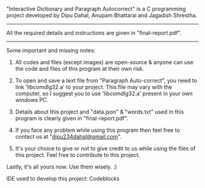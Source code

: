 "Interactive Dictionary and Paragraph Autocorrect" is a C programming project developed by Dipu Dahal, Anupam Bhattarai and Jagadish Shrestha.

**************************************
All the required details and instructions are given in "final-report.pdf".
**************************************


Some important and missing notes:

1) All codes and files (except images) are open-source & anyone can use the code and files of this program at their own risk.

2) To open and save a text file from "Paragraph Auto-correct", you need to link 'libcomdlg32.a' to your project. This file may vary with the computer, so I suggest you to use 'libcomdlg32.a' present in your own windows PC.

3) Details about this project and "data.json" & "words.txt" used in this program is clearly given in "final-report.pdf".

4) If you face any problem while using this program then feel free to contact us at "dipu234dahal@gmail.com".

5) It's your choice to give or not to give credit to us while using the files of this project. Feel free to contribute to this project.


Lastly, it's all yours now. Use them wisely. :)



IDE used to develop this project: Codeblocks